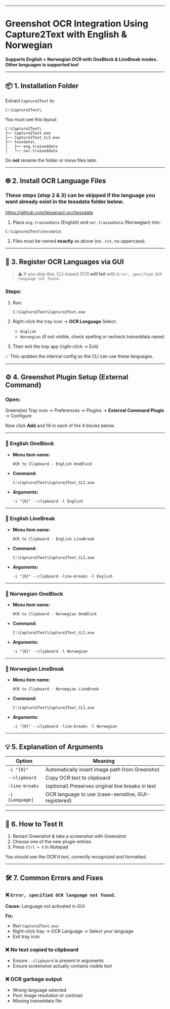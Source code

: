 
---

# Greenshot OCR Integration Using Capture2Text with English & Norwegian 

**Supports English + Norwegian OCR with OneBlock & LineBreak modes. Other languages is supported too!**

---

## 📦 1. Installation Folder

Extract `Capture2Text` to:

```
C:\Capture2Text\
```

You must see this layout:

```
C:\Capture2Text\
├── Capture2Text.exe
├── Capture2Text_CLI.exe
├── tessdata\
│   ├── eng.traineddata
│   └── nor.traineddata
```

Do **not** rename the folder or move files later.

---

## 🌐 2. Install OCR Language Files 
### These steps (step 2 & 3) can be skipped if the language you want already exist in the tessdata folder below.
https://github.com/tesseract-ocr/tessdata

1. Place `eng.traineddata` (English) and `nor.traineddata` (Norwegian) into:

```
C:\Capture2Text\tessdata\
```

2. Files must be named **exactly** as above (no `.txt`, no uppercase).

---

## 🧠 3. Register OCR Languages via GUI 

> ⚠️ If you skip this, CLI-based OCR **will fail** with `Error, specified OCR language not found.`

### Steps:

1. Run:

   ```
   C:\Capture2Text\Capture2Text.exe
   ```

2. Right-click the tray icon → **OCR Language**
   Select:

   * `English`
   * `Norwegian` (if not visible, check spelling or recheck traineddata name)

3. Then exit the tray app (right-click → Exit)

✅ This updates the internal config so the CLI can use these languages.

---

## ⚙️ 4. Greenshot Plugin Setup (External Command)

### Open:

Greenshot Tray icon → Preferences → Plugins →
**External Command Plugin** → Configure

Now click **Add** and fill in each of the 4 blocks below:

---

### 🔹 English OneBlock

* **Menu item name:**

  ```
  OCR to Clipboard - English OneBlock
  ```

* **Command:**

  ```
  C:\Capture2Text\Capture2Text_CLI.exe
  ```

* **Arguments:**

  ```
  -i "{0}" --clipboard -l English
  ```

---

### 🔹 English LineBreak

* **Menu item name:**

  ```
  OCR to Clipboard - English LineBreak
  ```

* **Command:**

  ```
  C:\Capture2Text\Capture2Text_CLI.exe
  ```

* **Arguments:**

  ```
  -i "{0}" --clipboard -line-breaks -l English
  ```

---

### 🔹 Norwegian OneBlock

* **Menu item name:**

  ```
  OCR to Clipboard - Norwegian OneBlock
  ```

* **Command:**

  ```
  C:\Capture2Text\Capture2Text_CLI.exe
  ```

* **Arguments:**

  ```
  -i "{0}" --clipboard -l Norwegian
  ```

---

### 🔹 Norwegian LineBreak

* **Menu item name:**

  ```
  OCR to Clipboard - Norwegian LineBreak
  ```

* **Command:**

  ```
  C:\Capture2Text\Capture2Text_CLI.exe
  ```

* **Arguments:**

  ```
  -i "{0}" --clipboard -line-breaks -l Norwegian
  ```

---

## 💡 5. Explanation of Arguments

| Option          | Meaning                                              |
| --------------- | ---------------------------------------------------- |
| `-i "{0}"`      | Automatically insert image path from Greenshot       |
| `--clipboard`   | Copy OCR text to clipboard                           |
| `-line-breaks`  | (optional) Preserves original line breaks in text    |
| `-l [Language]` | OCR language to use (case-sensitive, GUI-registered) |

---

## 🧪 6. How to Test It

1. Restart Greenshot & take a screenshot with Greenshot
2. Choose one of the new plugin entries
3. Press `Ctrl + V` in Notepad

You should see the OCR'd text, correctly recognized and formatted.

---

## 🛠️ 7. Common Errors and Fixes

### ❌ `Error, specified OCR language not found.`

**Cause:** Language not activated in GUI

**Fix:**

* Run `Capture2Text.exe`
* Right-click tray → OCR Language → Select your language
* Exit tray icon

### ❌ No text copied to clipboard

* Ensure `--clipboard` is present in arguments
* Ensure screenshot actually contains visible text

### ❌ OCR garbage output

* Wrong language selected
* Poor image resolution or contrast
* Missing traineddata file


